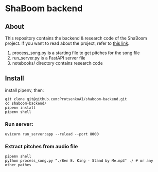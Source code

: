 # ShaBoom backend

## About

This repository contains the backend & research code of the ShaBoom project. If you want to read about the project, refer to [this link](https://github.com/ProtsenkoAI/shaboom-backend).

1. process_song.py is a starting file to get pitches for the song file
2. run_server.py is a FastAPI server file
3. notebooks/ directory contains research code

## Install

install pipenv, then:

```
git clone git@github.com:ProtsenkoAI/shaboom-backend.git
cd shaboom-backend/
pipenv install
pipenv shell
```

### Run server:
```
uvicorn run_server:app --reload --port 8000
```

### Extract pitches from audio file
```
pipenv shell
python process_song.py "./Ben E. King - Stand by Me.mp3" ./ # or any other pathes
```